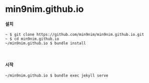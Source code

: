 # min9nim.github.io


#### 설치
```console
~ $ git clone https://github.com/min9nim/min9nim.github.io.git
~ $ cd min9nim.github.io
~/min9nim.github.io $ bundle install
```

<br>

#### 시작
```console
~/min9nim.github.io $ bundle exec jekyll serve
```